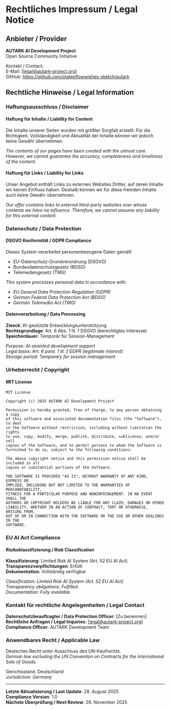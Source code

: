 # Rechtliches Impressum / Legal Notice

## Anbieter / Provider

**AUTARK AI Development Project**  
Open Source Community Initiative  

Kontakt / Contact:  
E-Mail: [legal@autark-project.org]  
GitHub: https://github.com/statesflowwishes-sketch/autark  

## Rechtliche Hinweise / Legal Information

### Haftungsausschluss / Disclaimer

#### Haftung für Inhalte / Liability for Content
Die Inhalte unserer Seiten wurden mit größter Sorgfalt erstellt. Für die Richtigkeit, Vollständigkeit und Aktualität der Inhalte können wir jedoch keine Gewähr übernehmen.

*The contents of our pages have been created with the utmost care. However, we cannot guarantee the accuracy, completeness and timeliness of the content.*

#### Haftung für Links / Liability for Links
Unser Angebot enthält Links zu externen Websites Dritter, auf deren Inhalte wir keinen Einfluss haben. Deshalb können wir für diese fremden Inhalte auch keine Gewähr übernehmen.

*Our offer contains links to external third-party websites over whose contents we have no influence. Therefore, we cannot assume any liability for this external content.*

### Datenschutz / Data Protection

#### DSGVO Konformität / GDPR Compliance
Dieses System verarbeitet personenbezogene Daten gemäß:
- EU-Datenschutz-Grundverordnung (DSGVO)
- Bundesdatenschutzgesetz (BDSG)
- Telemediengesetz (TMG)

*This system processes personal data in accordance with:*
- *EU General Data Protection Regulation (GDPR)*
- *German Federal Data Protection Act (BDSG)*
- *German Telemedia Act (TMG)*

#### Datenverarbeitung / Data Processing
**Zweck**: KI-gestützte Entwicklungsunterstützung  
**Rechtsgrundlage**: Art. 6 Abs. 1 lit. f DSGVO (berechtigtes Interesse)  
**Speicherdauer**: Temporär für Session-Management  

*Purpose: AI-assisted development support*  
*Legal basis: Art. 6 para. 1 lit. f GDPR (legitimate interest)*  
*Storage period: Temporary for session management*

### Urheberrecht / Copyright

#### MIT License
```
MIT License

Copyright (c) 2025 AUTARK AI Development Project

Permission is hereby granted, free of charge, to any person obtaining a copy
of this software and associated documentation files (the "Software"), to deal
in the Software without restriction, including without limitation the rights
to use, copy, modify, merge, publish, distribute, sublicense, and/or sell
copies of the Software, and to permit persons to whom the Software is
furnished to do so, subject to the following conditions:

The above copyright notice and this permission notice shall be included in all
copies or substantial portions of the Software.

THE SOFTWARE IS PROVIDED "AS IS", WITHOUT WARRANTY OF ANY KIND, EXPRESS OR
IMPLIED, INCLUDING BUT NOT LIMITED TO THE WARRANTIES OF MERCHANTABILITY,
FITNESS FOR A PARTICULAR PURPOSE AND NONINFRINGEMENT. IN NO EVENT SHALL THE
AUTHORS OR COPYRIGHT HOLDERS BE LIABLE FOR ANY CLAIM, DAMAGES OR OTHER
LIABILITY, WHETHER IN AN ACTION OF CONTRACT, TORT OR OTHERWISE, ARISING FROM,
OUT OF OR IN CONNECTION WITH THE SOFTWARE OR THE USE OR OTHER DEALINGS IN THE
SOFTWARE.
```

### EU AI Act Compliance

#### Risikoklassifizierung / Risk Classification
**Klassifizierung**: Limited Risk AI System (Art. 52 EU AI Act)  
**Transparenzverpflichtungen**: Erfüllt  
**Dokumentation**: Vollständig verfügbar  

*Classification: Limited Risk AI System (Art. 52 EU AI Act)*  
*Transparency obligations: Fulfilled*  
*Documentation: Fully available*

### Kontakt für rechtliche Angelegenheiten / Legal Contact

**Datenschutzbeauftragter / Data Protection Officer**: [Zu benennen]  
**Rechtliche Anfragen / Legal Inquiries**: [legal@autark-project.org]  
**Compliance Officer**: AUTARK Development Team  

### Anwendbares Recht / Applicable Law

Deutsches Recht unter Ausschluss des UN-Kaufrechts.  
*German law excluding the UN Convention on Contracts for the International Sale of Goods.*

Gerichtsstand: Deutschland  
*Jurisdiction: Germany*

---

**Letzte Aktualisierung / Last Update**: 28. August 2025  
**Compliance Version**: 1.0  
**Nächste Überprüfung / Next Review**: 28. November 2025